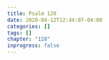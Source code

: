```yaml
---
title: Psalm 128
date: 2020-04-12T12:44:07-04:00
categories: []
tags: []
chapter: "128"
inprogress: false
---
```


